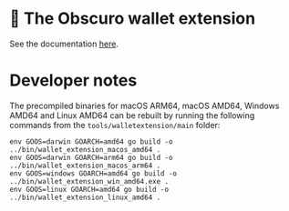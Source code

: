 # 👛 The Obscuro wallet extension

See the documentation [here](https://docsstage.obscu.ro/testnet/wallet-extension.html).

# Developer notes

The precompiled binaries for macOS ARM64, macOS AMD64, Windows AMD64 and Linux AMD64 can be rebuilt by running the 
following commands from the `tools/walletextension/main` folder:

```
env GOOS=darwin GOARCH=amd64 go build -o ../bin/wallet_extension_macos_amd64 .
env GOOS=darwin GOARCH=arm64 go build -o ../bin/wallet_extension_macos_arm64 .
env GOOS=windows GOARCH=amd64 go build -o ../bin/wallet_extension_win_amd64.exe .
env GOOS=linux GOARCH=amd64 go build -o ../bin/wallet_extension_linux_amd64 .
```
